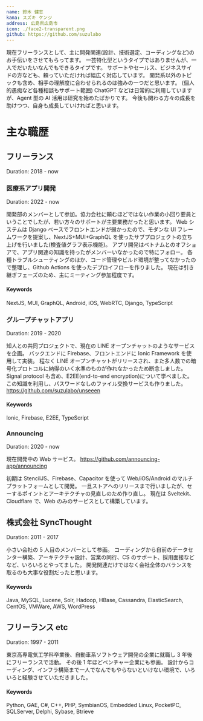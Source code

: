 ```yaml
---
name: 鈴木 健志
kana: スズキ ケンジ
address: 広島県広島市
icon: ./face2-transparent.png
github: https://github.com/suzulabo
---
```


現在フリーランスとして、主に開発関連(設計、技術選定、コーディングなど)のお手伝いをさせてもらってます。
一芸特化型というタイプではありませんが、一人でだいたいなんでもできるタイプです。
サポートやセールス、ビジネスサイドの方なども、頼っていただければ幅広く対応しています。
開発系以外のトピックも含め、相手の理解度に合わせられるのは強みの一つだと思います。
(個人的愚痴など各種相談もサポート範囲)
ChatGPT などは日常的に利用していますが、Agent 型の AI 活用は研究を始めたばかりです。
今後も関わる方々の成長を助けつつ、自身も成長していければと思います。

# 主な職歴

## フリーランス

Duration: 2018 - now

### 医療系アプリ開発

Duration: 2022 - now

開発部のメンバーとして参加。協力会社に頼むほどではない作業の小回り要員ということでしたが、若い方々のサポートが主要業務だったと思います。
Web システムは Django ベースでフロントエンドが弱かったので、モダンな UI フレームワークを提案し、NextJS+MUI+GraphQL を使ったサブプロジェクトの立ち上げを行いました(検査値グラフ表示機能)。
アプリ開発はベトナムとのオフショアで、アプリ関連の知識を持ったがメンバーいなかったので特にフォロー。
各種トラブルシューティングのほか、コード管理やビルド環境が整ってなかったので整理し、Github Actions を使ったデプロイフローを作りました。
現在は引き継ぎフェーズのため、主にミーティング参加程度です。

#### Keywords

NextJS, MUI, GraphQL, Android, iOS, WebRTC, Django, TypeScript

### グループチャットアプリ

Duration: 2019 - 2020

知人との共同プロジェクトで、現在の LINE オープンチャットのようなサービスを企画。
バックエンドに Firebase、フロントエンドに Ionic Framework を使用して実装。
程なく LINE オープンチャットがリリースされ、また多人数での暗号化プロトコルに納得のいく水準のものが作れなかったため断念しました。Signal protocol も含め、E2EE(end-to-end encryption)について学べました。
この知識を利用し、パスワードなしのファイル交換サービスも作りました。
https://github.com/suzulabo/unseeen

#### Keywords

Ionic, Firebase, E2EE, TypeScript

### Announcing

Duration: 2020 - now

現在開発中の Web サービス。
https://github.com/announcing-app/announcing

初期は StencilJS、Firebase、Capacitor を使って Web/iOS/Android のマルチプラットフォームとして開発。
一旦ストアへのリリースまで行いましたが、セーするポイントとアーキテクチャの見直しのため作り直し。
現在は Sveltekit、Cloudflare で、Web のみのサービスとして構築しています。

## 株式会社 SyncThought

Duration: 2011 - 2017

小さい会社の 5 人目のメンバーとして参画。
コーディングから自前のデータセンター構築、アーキテクチャ設計、営業の同行、CS のサポート、採用面接などなど、いろいろとやってました。
開発関連だけではなく会社全体のバランスを取るのも大事な役割だったと思います。

#### Keywords

Java, MySQL, Lucene, Solr, Hadoop, HBase, Cassandra, ElasticSearch, CentOS, VMWare, AWS, WordPress

## フリーランス etc

Duration: 1997 - 2011

東京高専電気工学科卒業後、自動車系ソフトウェア開発の企業に就職し 3 年後にフリーランスで活動。
その後 1 年ほどベンチャー企業にも参画。
設計からコーディング、インフラ構築まで一人でなんでもやらないといけない環境で、いろいろと経験させていただきました。

#### Keywords

Python, GAE, C#, C++, PHP, SymbianOS, Embedded Linux, PocketPC, SQLServer, Delphi, Sybase, Btrieve
